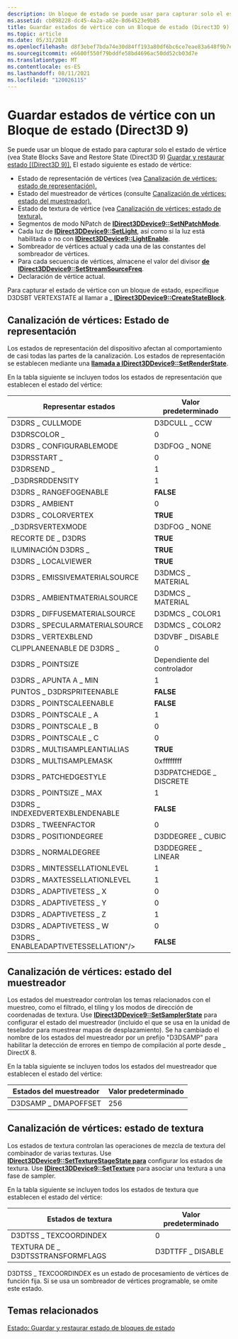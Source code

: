 ```yaml
---
description: Un bloque de estado se puede usar para capturar solo el estado de vértice (vea State Blocks Save and Restore State (Direct3D 9) [Guardar y restaurar estado de bloques de estado (Direct3D 9)]).
ms.assetid: cb898228-dc45-4a2a-a82e-8d64523e9b85
title: Guardar estados de vértice con un Bloque de estado (Direct3D 9)
ms.topic: article
ms.date: 05/31/2018
ms.openlocfilehash: d8f3ebef7bda74e30d84ff193a80df6bc6ce7eae83a648f9b7e1d05b89bdb269
ms.sourcegitcommit: e6600f550f79bddfe58bd4696ac50dd52cb03d7e
ms.translationtype: MT
ms.contentlocale: es-ES
ms.lasthandoff: 08/11/2021
ms.locfileid: "120026115"
---
```

# <a name="saving-vertex-states-with-a-stateblock-direct3d-9"></a>Guardar estados de vértice con un Bloque de estado (Direct3D 9)

Se puede usar un bloque de estado para capturar solo el estado de vértice (vea State Blocks Save and Restore State (Direct3D 9) [Guardar y restaurar estado [(Direct3D 9)].](state-blocks-save-and-restore-state.md) El estado siguiente es estado de vértice:

-   Estado de representación de vértices (vea [Canalización de vértices: estado de representación).](#vertex-pipeline-render-state)
-   Estado del muestreador de vértices (consulte [Canalización de vértices: estado del muestreador).](#vertex-pipeline-sampler-state)
-   Estado de textura de vértice (vea [Canalización de vértices: estado de textura).](#vertex-pipeline-texture-state)
-   Segmentos de modo NPatch de [**IDirect3DDevice9::SetNPatchMode**](/windows/win32/api/d3d9helper/nf-d3d9helper-idirect3ddevice9-setnpatchmode).
-   Cada luz de [**IDirect3DDevice9::SetLight**](/windows/desktop/api), así como si la luz está habilitada o no con [**IDirect3DDevice9::LightEnable**](/windows/win32/api/d3d9helper/nf-d3d9helper-idirect3ddevice9-lightenable).
-   Sombreador de vértices actual y cada una de las constantes del sombreador de vértices.
-   Para cada secuencia de vértices, almacene el valor del divisor [**de IDirect3DDevice9::SetStreamSourceFreq**](/windows/win32/api/d3d9helper/nf-d3d9helper-idirect3ddevice9-setstreamsourcefreq).
-   Declaración de vértice actual.

Para capturar el estado de vértice con un bloque de estado, especifique D3DSBT VERTEXSTATE al llamar a \_ [**IDirect3DDevice9::CreateStateBlock**](/windows/win32/api/d3d9helper/nf-d3d9helper-idirect3ddevice9-createstateblock).

## <a name="vertex-pipeline-render-state"></a>Canalización de vértices: Estado de representación

Los estados de representación del dispositivo afectan al comportamiento de casi todas las partes de la canalización. Los estados de representación se establecen mediante una [**llamada a IDirect3DDevice9::SetRenderState**](/windows/win32/api/d3d9helper/nf-d3d9helper-idirect3ddevice9-setrenderstate).

En la tabla siguiente se incluyen todos los estados de representación que establecen el estado del vértice:



| Representar estados                           | Valor predeterminado          |
|-----------------------------------------|------------------------|
| D3DRS \_ CULLMODE                         | D3DCULL \_ CCW           |
| D3DRSCOLOR \_                         | 0                      |
| D3DRS \_ CONFIGURABLEMODE                     | D3DFOG \_ NONE           |
| D3DRSSTART \_                         | 0                      |
| D3DRSEND \_                           | 1                      |
| \_D3DRSRDDENSITY                       | 1                      |
| D3DRS \_ RANGEFOGENABLE                   | **FALSE**              |
| D3DRS \_ AMBIENT                          | 0                      |
| D3DRS \_ COLORVERTEX                      | **TRUE**               |
| \_D3DRSVERTEXMODE                    | D3DFOG \_ NONE           |
| RECORTE DE \_ D3DRS                         | **TRUE**               |
| ILUMINACIÓN D3DRS \_                         | **TRUE**               |
| D3DRS \_ LOCALVIEWER                      | **TRUE**               |
| D3DRS \_ EMISSIVEMATERIALSOURCE           | D3DMCS \_ MATERIAL       |
| D3DRS \_ AMBIENTMATERIALSOURCE            | D3DMCS \_ MATERIAL       |
| D3DRS \_ DIFFUSEMATERIALSOURCE            | D3DMCS \_ COLOR1         |
| D3DRS \_ SPECULARMATERIALSOURCE           | D3DMCS \_ COLOR2         |
| D3DRS \_ VERTEXBLEND                      | D3DVBF \_ DISABLE        |
| CLIPPLANEENABLE DE D3DRS \_                  | 0                      |
| D3DRS \_ POINTSIZE                        | Dependiente del controlador       |
| D3DRS \_ APUNTA A \_ MIN                   | 1                      |
| PUNTOS \_ D3DRSPRITEENABLE                | **FALSE**              |
| D3DRS \_ POINTSCALEENABLE                 | **FALSE**              |
| D3DRS \_ POINTSCALE \_ A                    | 1                      |
| D3DRS \_ POINTSCALE \_ B                    | 0                      |
| D3DRS \_ POINTSCALE \_ C                    | 0                      |
| D3DRS \_ MULTISAMPLEANTIALIAS             | **TRUE**               |
| D3DRS \_ MULTISAMPLEMASK                  | 0xffffffff             |
| D3DRS \_ PATCHEDGESTYLE                   | D3DPATCHEDGE \_ DISCRETE |
| D3DRS \_ POINTSIZE \_ MAX                   | 1                      |
| D3DRS \_ INDEXEDVERTEXBLENDENABLE         | **FALSE**              |
| D3DRS \_ TWEENFACTOR                      | 0                      |
| D3DRS \_ POSITIONDEGREE                   | D3DDEGREE \_ CUBIC       |
| D3DRS \_ NORMALDEGREE                     | D3DDEGREE \_ LINEAR      |
| D3DRS \_ MINTESSELLATIONLEVEL             | 1                      |
| D3DRS \_ MAXTESSELLATIONLEVEL             | 1                      |
| D3DRS \_ ADAPTIVETESS \_ X                  | 0                      |
| D3DRS \_ ADAPTIVETESS \_ Y                  | 0                      |
| D3DRS \_ ADAPTIVETESS \_ Z                  | 1                      |
| D3DRS \_ ADAPTIVETESS \_ W                  | 0                      |
| D3DRS \_ ENABLEADAPTIVETESSELLATION"/> | **FALSE**              |



 

## <a name="vertex-pipeline-sampler-state"></a>Canalización de vértices: estado del muestreador

Los estados del muestreador controlan los temas relacionados con el muestreo, como el filtrado, el tiling y los modos de dirección de coordenadas de textura. Use [**IDirect3DDevice9::SetSamplerState**](/windows/win32/api/d3d9helper/nf-d3d9helper-idirect3ddevice9-setsamplerstate) para configurar el estado del muestreador (incluido el que se usa en la unidad de teselador para muestrear mapas de desplazamiento). Se ha cambiado el nombre de los estados del muestreador por un prefijo "D3DSAMP" para habilitar la detección de errores en tiempo de compilación al porte desde \_ DirectX 8.

En la tabla siguiente se incluyen todos los estados del muestreador que establecen el estado del vértice:



| Estados del muestreador      | Valor predeterminado |
|---------------------|---------------|
| D3DSAMP \_ DMAPOFFSET | 256           |



 

## <a name="vertex-pipeline-texture-state"></a>Canalización de vértices: estado de textura

Los estados de textura controlan las operaciones de mezcla de textura del combinador de varias texturas. Use [**IDirect3DDevice9::SetTextureStageState para**](/windows/desktop/api) configurar los estados de textura. Use [**IDirect3DDevice9::SetTexture**](/windows/win32/api/d3d9helper/nf-d3d9helper-idirect3ddevice9-settexture) para asociar una textura a una fase de sampler.

En la tabla siguiente se incluyen todos los estados de textura que establecen el estado del vértice:



| Estados de textura                | Valor predeterminado    |
|-------------------------------|------------------|
| D3DTSS \_ TEXCOORDINDEX         | 0                |
| TEXTURA DE \_ D3DTSSTRANSFORMFLAGS | D3DTTFF \_ DISABLE |



 

D3DTSS \_ TEXCOORDINDEX es un estado de procesamiento de vértices de función fija. Si se usa un sombreador de vértices programable, se omite este estado.

## <a name="related-topics"></a>Temas relacionados

<dl> <dt>

[Estado: Guardar y restaurar estado de bloques de estado](state-blocks-save-and-restore-state.md)
</dt> </dl>

 

 
